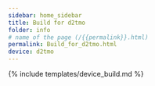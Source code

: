 ```yaml
---
sidebar: home_sidebar
title: Build for d2tmo
folder: info
# name of the page (/{{permalink}}.html)
permalink: Build_for_d2tmo.html
device: d2tmo
---
```

{% include templates/device_build.md %}
